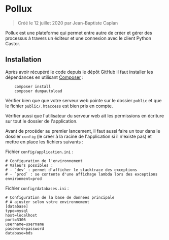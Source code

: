 # Pollux
> Créé le 12 juillet 2020 par Jean-Baptiste Caplan

Pollux est une plateforme qui permet entre autre de créer et gérer des processus à travers un éditeur et une connexion 
avec le client Python Castor.

## Installation

Après avoir récupéré le code depuis le dépôt GitHub il faut installer les dépendances en utilisant 
[Composer](https://getcomposer.org) :
```
    composer install
    composer dumpautoload
```

Vérifier bien que que votre serveur web pointe sur le dossier `public` et que le fichier `public/.htaccess` est bien 
pris en compte.

Vérifier aussi que l'utilisateur du serveur web ait les permissions en écriture sur tout le dossier de l'application.

Avant de procéder au premier lancement, il faut aussi faire un tour dans le dossier `config` (le créer à la racine de 
l'application si il n'existe pas) et mettre en place les fichiers suivants :

Fichier `config/application.ini` :

```
# Configuration de l'environnement
# Valeurs possibles : 
# - `dev` : permet d'afficher le stacktrace des exceptions 
# - `prod` : se contente d'une affichage lambda lors des exceptions
environment=prod
```

Fichier `config/databases.ini` :  

```
# Configuration de la base de données principale
# À ajuster selon votre environnement 
[database]
type=mysql
host=localhost
port=3306
username=username
password=password
database=bds
```